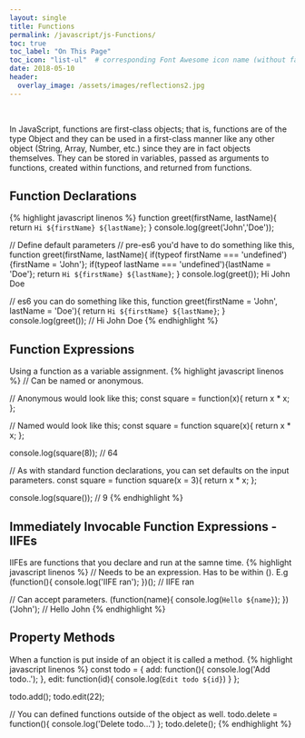 ```yaml
---
layout: single
title: Functions
permalink: /javascript/js-Functions/
toc: true
toc_label: "On This Page"
toc_icon: "list-ul"  # corresponding Font Awesome icon name (without fa prefix)
date: 2018-05-10
header:
  overlay_image: /assets/images/reflections2.jpg
---
```


<br>

In JavaScript, functions are first-class objects; that is, functions are of the type Object and they can be used in a first-class manner like any other object (String, Array, Number, etc.) since they are in fact objects themselves. They can be stored in variables, passed as arguments to functions, created within functions, and returned from functions.

## Function Declarations
{% highlight javascript linenos %}
  function greet(firstName, lastName){
    return `Hi ${firstName} ${lastName}`;
  }
  console.log(greet('John','Doe'));

  // Define default parameters
  // pre-es6 you'd have to do something like this,
  function greet(firstName, lastName){
    if(typeof firstName === 'undefined'){firstName = 'John'};
    if(typeof lastName === 'undefined'){lastName = 'Doe'};
    return `Hi ${firstName} ${lastName}`;
  }
  console.log(greet()); Hi John Doe

  // es6 you can do something like this,
  function greet(firstName = 'John', lastName = 'Doe'){
    return `Hi ${firstName} ${lastName}`;
  }
  console.log(greet()); // Hi John Doe
{% endhighlight %}

## Function Expressions
Using a function as a variable assignment.
{% highlight javascript linenos %}
  // Can be named or anonymous.

  // Anonymous would look like this;
  const square = function(x){
    return x * x;
  };

  // Named would look like this;
  const square = function square(x){
    return x * x;
  };

  console.log(square(8)); // 64

  // As with standard function declarations, you can set defaults on the input parameters.
  const square = function square(x = 3){
    return x * x;
  };

  console.log(square()); // 9
{% endhighlight %}

## Immediately Invocable Function Expressions - IIFEs
IIFEs are functions that you declare and run at the samne time.
{% highlight javascript linenos %}
  // Needs to be an expression. Has to be within (). E.g
  (function(){
    console.log('IIFE ran');
  })(); // IIFE ran

  // Can accept parameters.
  (function(name){
    console.log(`Hello ${name}`);
  })('John'); // Hello John
{% endhighlight %}

## Property Methods
When a function is put inside of an object it is called a method.
{% highlight javascript linenos %}
  const todo = {
    add: function(){
      console.log('Add todo..');
    },
    edit: function(id){
      console.log(`Edit todo ${id}`)
    }
  };

  todo.add();
  todo.edit(22);

  // You can defined functions outside of the object as well.
  todo.delete = function(){
    console.log('Delete todo...')
  };
  todo.delete();
{% endhighlight %}

